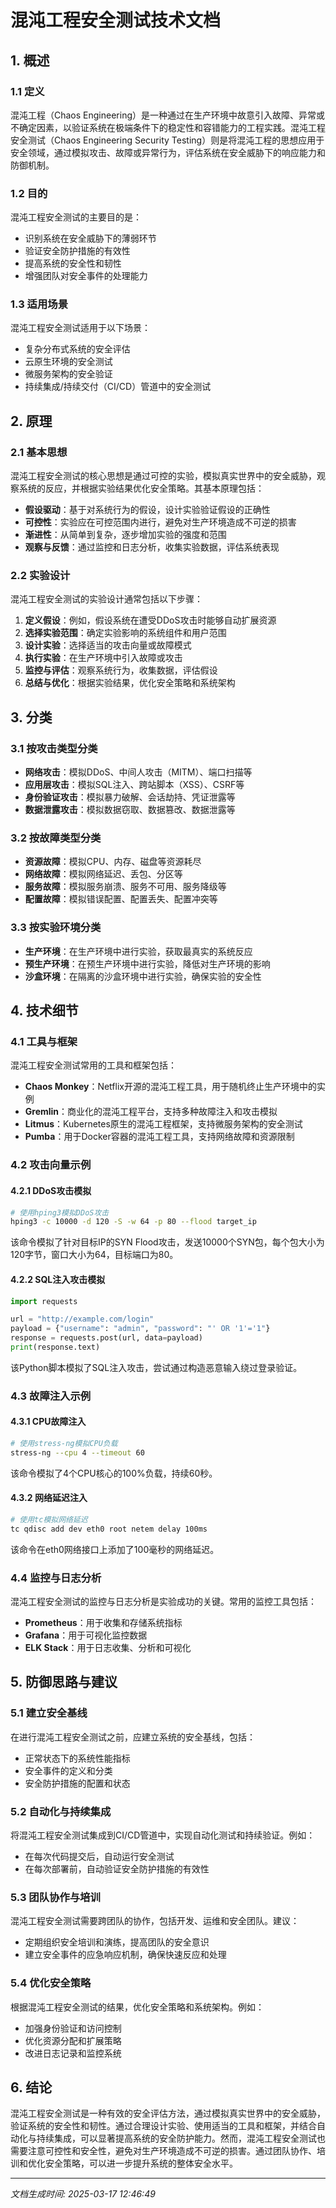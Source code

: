 # 混沌工程安全测试技术文档

## 1. 概述

### 1.1 定义
混沌工程（Chaos Engineering）是一种通过在生产环境中故意引入故障、异常或不确定因素，以验证系统在极端条件下的稳定性和容错能力的工程实践。混沌工程安全测试（Chaos Engineering Security Testing）则是将混沌工程的思想应用于安全领域，通过模拟攻击、故障或异常行为，评估系统在安全威胁下的响应能力和防御机制。

### 1.2 目的
混沌工程安全测试的主要目的是：
- 识别系统在安全威胁下的薄弱环节
- 验证安全防护措施的有效性
- 提高系统的安全性和韧性
- 增强团队对安全事件的处理能力

### 1.3 适用场景
混沌工程安全测试适用于以下场景：
- 复杂分布式系统的安全评估
- 云原生环境的安全测试
- 微服务架构的安全验证
- 持续集成/持续交付（CI/CD）管道中的安全测试

## 2. 原理

### 2.1 基本思想
混沌工程安全测试的核心思想是通过可控的实验，模拟真实世界中的安全威胁，观察系统的反应，并根据实验结果优化安全策略。其基本原理包括：
- **假设驱动**：基于对系统行为的假设，设计实验验证假设的正确性
- **可控性**：实验应在可控范围内进行，避免对生产环境造成不可逆的损害
- **渐进性**：从简单到复杂，逐步增加实验的强度和范围
- **观察与反馈**：通过监控和日志分析，收集实验数据，评估系统表现

### 2.2 实验设计
混沌工程安全测试的实验设计通常包括以下步骤：
1. **定义假设**：例如，假设系统在遭受DDoS攻击时能够自动扩展资源
2. **选择实验范围**：确定实验影响的系统组件和用户范围
3. **设计实验**：选择适当的攻击向量或故障模式
4. **执行实验**：在生产环境中引入故障或攻击
5. **监控与评估**：观察系统行为，收集数据，评估假设
6. **总结与优化**：根据实验结果，优化安全策略和系统架构

## 3. 分类

### 3.1 按攻击类型分类
- **网络攻击**：模拟DDoS、中间人攻击（MITM）、端口扫描等
- **应用层攻击**：模拟SQL注入、跨站脚本（XSS）、CSRF等
- **身份验证攻击**：模拟暴力破解、会话劫持、凭证泄露等
- **数据泄露攻击**：模拟数据窃取、数据篡改、数据泄露等

### 3.2 按故障类型分类
- **资源故障**：模拟CPU、内存、磁盘等资源耗尽
- **网络故障**：模拟网络延迟、丢包、分区等
- **服务故障**：模拟服务崩溃、服务不可用、服务降级等
- **配置故障**：模拟错误配置、配置丢失、配置冲突等

### 3.3 按实验环境分类
- **生产环境**：在生产环境中进行实验，获取最真实的系统反应
- **预生产环境**：在预生产环境中进行实验，降低对生产环境的影响
- **沙盒环境**：在隔离的沙盒环境中进行实验，确保实验的安全性

## 4. 技术细节

### 4.1 工具与框架
混沌工程安全测试常用的工具和框架包括：
- **Chaos Monkey**：Netflix开源的混沌工程工具，用于随机终止生产环境中的实例
- **Gremlin**：商业化的混沌工程平台，支持多种故障注入和攻击模拟
- **Litmus**：Kubernetes原生的混沌工程框架，支持微服务架构的安全测试
- **Pumba**：用于Docker容器的混沌工程工具，支持网络故障和资源限制

### 4.2 攻击向量示例

#### 4.2.1 DDoS攻击模拟
```bash
# 使用hping3模拟DDoS攻击
hping3 -c 10000 -d 120 -S -w 64 -p 80 --flood target_ip
```
该命令模拟了针对目标IP的SYN Flood攻击，发送10000个SYN包，每个包大小为120字节，窗口大小为64，目标端口为80。

#### 4.2.2 SQL注入攻击模拟
```python
import requests

url = "http://example.com/login"
payload = {"username": "admin", "password": "' OR '1'='1"}
response = requests.post(url, data=payload)
print(response.text)
```
该Python脚本模拟了SQL注入攻击，尝试通过构造恶意输入绕过登录验证。

### 4.3 故障注入示例

#### 4.3.1 CPU故障注入
```bash
# 使用stress-ng模拟CPU负载
stress-ng --cpu 4 --timeout 60
```
该命令模拟了4个CPU核心的100%负载，持续60秒。

#### 4.3.2 网络延迟注入
```bash
# 使用tc模拟网络延迟
tc qdisc add dev eth0 root netem delay 100ms
```
该命令在eth0网络接口上添加了100毫秒的网络延迟。

### 4.4 监控与日志分析
混沌工程安全测试的监控与日志分析是实验成功的关键。常用的监控工具包括：
- **Prometheus**：用于收集和存储系统指标
- **Grafana**：用于可视化监控数据
- **ELK Stack**：用于日志收集、分析和可视化

## 5. 防御思路与建议

### 5.1 建立安全基线
在进行混沌工程安全测试之前，应建立系统的安全基线，包括：
- 正常状态下的系统性能指标
- 安全事件的定义和分类
- 安全防护措施的配置和状态

### 5.2 自动化与持续集成
将混沌工程安全测试集成到CI/CD管道中，实现自动化测试和持续验证。例如：
- 在每次代码提交后，自动运行安全测试
- 在每次部署前，自动验证安全防护措施的有效性

### 5.3 团队协作与培训
混沌工程安全测试需要跨团队的协作，包括开发、运维和安全团队。建议：
- 定期组织安全培训和演练，提高团队的安全意识
- 建立安全事件的应急响应机制，确保快速反应和处理

### 5.4 优化安全策略
根据混沌工程安全测试的结果，优化安全策略和系统架构。例如：
- 加强身份验证和访问控制
- 优化资源分配和扩展策略
- 改进日志记录和监控系统

## 6. 结论
混沌工程安全测试是一种有效的安全评估方法，通过模拟真实世界中的安全威胁，验证系统的安全性和韧性。通过合理设计实验、使用适当的工具和框架，并结合自动化与持续集成，可以显著提高系统的安全防护能力。然而，混沌工程安全测试也需要注意可控性和安全性，避免对生产环境造成不可逆的损害。通过团队协作、培训和优化安全策略，可以进一步提升系统的整体安全水平。

---

*文档生成时间: 2025-03-17 12:46:49*
